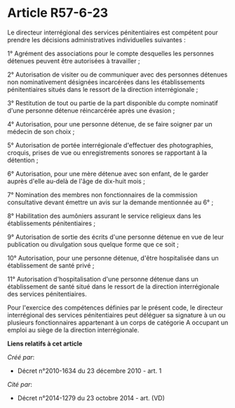 # Article R57-6-23

Le directeur interrégional des services pénitentiaires est compétent pour prendre les décisions administratives individuelles
suivantes : 

1° Agrément des associations pour le compte desquelles les personnes détenues peuvent être autorisées à travailler ; 

2° Autorisation de visiter ou de communiquer avec des personnes détenues non nominativement désignées incarcérées dans les
établissements pénitentiaires situés dans le ressort de la direction interrégionale ; 

3° Restitution de tout ou partie de la part disponible du compte nominatif d'une personne détenue réincarcérée après une
évasion ; 

4° Autorisation, pour une personne détenue, de se faire soigner par un médecin de son choix ; 

5° Autorisation de portée interrégionale d'effectuer des photographies, croquis, prises de vue ou enregistrements sonores se
rapportant à la détention ; 

6° Autorisation, pour une mère détenue avec son enfant, de le garder auprès d'elle au-delà de l'âge de dix-huit mois ; 

7° Nomination des membres non fonctionnaires de la commission consultative devant émettre un avis sur la demande mentionnée
au 6° ; 

8° Habilitation des aumôniers assurant le service religieux dans les établissements pénitentiaires ; 

9° Autorisation de sortie des écrits d'une personne détenue en vue de leur publication ou divulgation sous quelque forme que
ce soit ; 

10° Autorisation, pour une personne détenue, d'être hospitalisée dans un établissement de santé privé ; 

11° Autorisation d'hospitalisation d'une personne détenue dans un établissement de santé situé dans le ressort de la
direction interrégionale des services pénitentiaires. 

Pour l'exercice des compétences définies par le présent code, le directeur interrégional des services pénitentiaires peut
déléguer sa signature à un ou plusieurs fonctionnaires appartenant à un corps de catégorie A occupant un emploi au siège de
la direction interrégionale.

**Liens relatifs à cet article**

_Créé par_:

  - Décret n°2010-1634 du 23 décembre 2010 - art. 1

_Cité par_:

  - Décret n°2014-1279 du 23 octobre 2014 - art. (VD)
